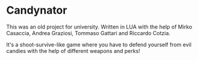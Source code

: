 # Candynator
 This was an old project for university.
 Written in LUA with the help of Mirko Casaccia, Andrea Graziosi, Tommaso Gattari and Riccardo Cotzia.
 
 It's a shoot-survive-like game where you have to defend yourself from evil candies with the help of different weapons and perks!
